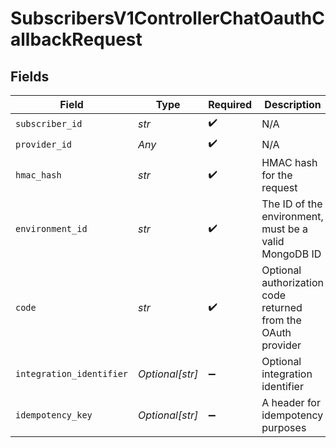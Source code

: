 # SubscribersV1ControllerChatOauthCallbackRequest


## Fields

| Field                                                        | Type                                                         | Required                                                     | Description                                                  |
| ------------------------------------------------------------ | ------------------------------------------------------------ | ------------------------------------------------------------ | ------------------------------------------------------------ |
| `subscriber_id`                                              | *str*                                                        | :heavy_check_mark:                                           | N/A                                                          |
| `provider_id`                                                | *Any*                                                        | :heavy_check_mark:                                           | N/A                                                          |
| `hmac_hash`                                                  | *str*                                                        | :heavy_check_mark:                                           | HMAC hash for the request                                    |
| `environment_id`                                             | *str*                                                        | :heavy_check_mark:                                           | The ID of the environment, must be a valid MongoDB ID        |
| `code`                                                       | *str*                                                        | :heavy_check_mark:                                           | Optional authorization code returned from the OAuth provider |
| `integration_identifier`                                     | *Optional[str]*                                              | :heavy_minus_sign:                                           | Optional integration identifier                              |
| `idempotency_key`                                            | *Optional[str]*                                              | :heavy_minus_sign:                                           | A header for idempotency purposes                            |